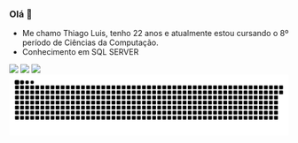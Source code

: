 ### Olá 👋

- Me chamo Thiago Luis, tenho 22 anos e atualmente estou cursando o 8º período de Ciências da Computação. 
- Conhecimento em SQL SERVER
  

<div> 
  <a href="https://instagram.com/Thiago.las" target="_blank"><img src="https://img.shields.io/badge/-Instagram-%23E4405F?style=for-the-badge&logo=instagram&logoColor=white" target="_blank"></a>
  <a href = "mailto:thiago.luis4656@gmail.com"><img src="https://img.shields.io/badge/-Gmail-%23333?style=for-the-badge&logo=gmail&logoColor=white" target="_blank"></a>
  <a href="https://www.linkedin.com/in/thiago-luis-3667a7217/" target="_blank"><img src="https://img.shields.io/badge/-LinkedIn-%230077B5?style=for-the-badge&logo=linkedin&logoColor=white" target="_blank"></a> 
 

<picture>
  <source media="(prefers-color-scheme: dark)" srcset="https://raw.githubusercontent.com/Thiagoluiis/Thiagoluiis/output/github-contribution-grid-snake-dark.svg">
  <source media="(prefers-color-scheme: light)" srcset="https://raw.githubusercontent.com/Thiagoluiis/Thiagoluiis/output/github-contribution-grid-snake.svg">
  <img alt="github contribution grid snake animation" src="https://raw.githubusercontent.com/Thiagoluiis/Thiagoluiis/output/github-contribution-grid-snake.svg">
</picture>
  
</div>
